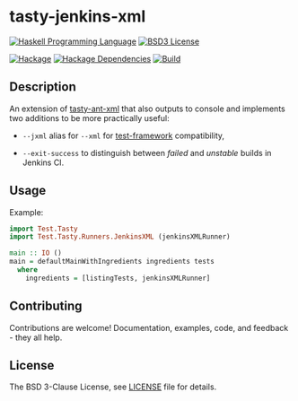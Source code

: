 # tasty-jenkins-xml

[![Haskell Programming Language](https://img.shields.io/badge/language-Haskell-blue.svg)](http://www.haskell.org)
[![BSD3 License](http://img.shields.io/badge/license-BSD3-brightgreen.svg)](https://tldrlegal.com/license/bsd-3-clause-license-%28revised%29)

[![Hackage](http://img.shields.io/hackage/v/tasty-jenkins-xml.svg)](https://hackage.haskell.org/package/tasty-jenkins-xml)
[![Hackage Dependencies](https://img.shields.io/hackage-deps/v/tasty-jenkins-xml.svg)](http://packdeps.haskellers.com/reverse/tasty-jenkins-xml)
[![Build](https://travis-ci.org/IxpertaSolutions/tasty-jenkins-xml.svg?branch=master)](https://travis-ci.org/IxpertaSolutions/tasty-jenkins-xml)

## Description

An extension of [tasty-ant-xml][] that also outputs to console and implements
two additions to be more practically useful:

 * `--jxml` alias for `--xml` for [test-framework][] compatibility,

 * `--exit-success` to distinguish between _failed_ and _unstable_ builds in
   Jenkins CI.

[tasty-ant-xml]: https://hackage.haskell.org/package/tasty-ant-xml
[test-framework]: https://hackage.haskell.org/package/test-framework

## Usage

Example:

```haskell
import Test.Tasty
import Test.Tasty.Runners.JenkinsXML (jenkinsXMLRunner)

main :: IO ()
main = defaultMainWithIngredients ingredients tests
  where
    ingredients = [listingTests, jenkinsXMLRunner]
```

## Contributing

Contributions are welcome! Documentation, examples, code, and feedback - they
all help.

## License

The BSD 3-Clause License, see [LICENSE][] file for details.

[LICENSE]: https://github.com/IxpertaSolutions/tasty-jenkins-xml/blob/master/LICENSE
